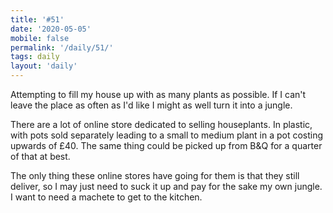 ```yaml
---
title: '#51'
date: '2020-05-05'
mobile: false
permalink: '/daily/51/'
tags: daily
layout: 'daily'
---
```


Attempting to fill my house up with as many plants as possible. If I can't leave the place as often as I'd like I might as well turn it into a jungle.

There are a lot of online store dedicated to selling houseplants. In plastic, with pots sold separately leading to a small to medium plant in a pot costing upwards of £40. The same thing could be picked up from B&Q for a quarter of that at best.

The only thing these online stores have going for them is that they still deliver, so I may just need to suck it up and pay for the sake my own jungle. I want to need a machete to get to the kitchen.
